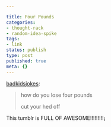 ```yaml
---

title: Four Pounds
categories:
- thought-rack
- random-idea-spike
tags:
- link
status: publish
type: post
published: true
meta: {}
---
```

<p><a href="http://badkidsjokes.tumblr.com/post/38160663439/four-pounds" class="tumblr_blog" target="_blank">badkidsjokes</a>:</p>
<blockquote>
<p>how do you lose four pounds</p>
<p>cut your hed off</p>
</blockquote>
<p>This tumblr is FULL OF AWESOME!!!!!!!!!¡</p>
